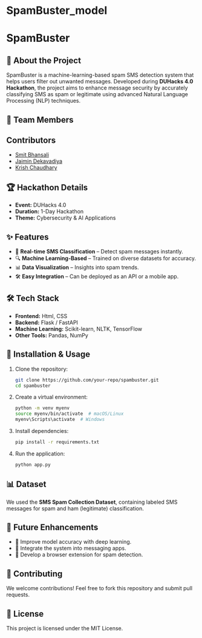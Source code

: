 ﻿# SpamBuster_model
# SpamBuster

## 🚀 About the Project
SpamBuster is a machine-learning-based spam SMS detection system that helps users filter out unwanted messages. Developed during **DUHacks 4.0 Hackathon**, the project aims to enhance message security by accurately classifying SMS as spam or legitimate using advanced Natural Language Processing (NLP) techniques.

## 👥 Team Members
## Contributors
- [Smit Bhansali](https://github.com/smituz)
- [Jaimin Dekavadiya](https://github.com/jash15081)
- [Krish Chaudhary](https://github.com/krish__)


## 🏆 Hackathon Details
- **Event:** DUHacks 4.0
- **Duration:** 1-Day Hackathon
- **Theme:** Cybersecurity & AI Applications

## ✨ Features
- 📩 **Real-time SMS Classification** – Detect spam messages instantly.
- 🔍 **Machine Learning-Based** – Trained on diverse datasets for accuracy.
- 📊 **Data Visualization** – Insights into spam trends.
- 🛠️ **Easy Integration** – Can be deployed as an API or a mobile app.

## 🛠️ Tech Stack
- **Frontend:** Html, CSS
- **Backend:** Flask / FastAPI
- **Machine Learning:** Scikit-learn, NLTK, TensorFlow
- **Other Tools:** Pandas, NumPy

## 📌 Installation & Usage
1. Clone the repository:
   ```bash
   git clone https://github.com/your-repo/spambuster.git
   cd spambuster
   ```
2. Create a virtual environment:
   ```bash
   python -m venv myenv
   source myenv/bin/activate  # macOS/Linux
   myenv\Scripts\activate  # Windows
   ```
3. Install dependencies:
   ```bash
   pip install -r requirements.txt
   ```
4. Run the application:
   ```bash
   python app.py
   ```

## 📊 Dataset
We used the **SMS Spam Collection Dataset**, containing labeled SMS messages for spam and ham (legitimate) classification.

## 🎯 Future Enhancements
- 🔹 Improve model accuracy with deep learning.
- 🔹 Integrate the system into messaging apps.
- 🔹 Develop a browser extension for spam detection.

## 🤝 Contributing
We welcome contributions! Feel free to fork this repository and submit pull requests.

## 📜 License
This project is licensed under the MIT License.

